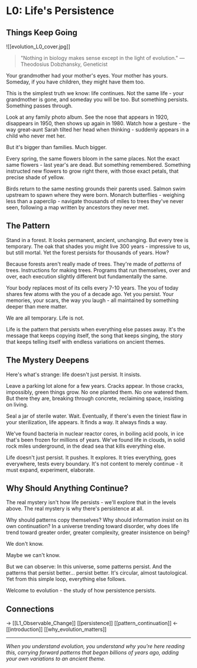 # L0: Life's Persistence
## Things Keep Going

![[evolution_L0_cover.jpg]]

> "Nothing in biology makes sense except in the light of evolution."
> — Theodosius Dobzhansky, Geneticist

Your grandmother had your mother's eyes. Your mother has yours. Someday, if you have children, they might have them too. 

This is the simplest truth we know: life continues. Not the same life - your grandmother is gone, and someday you will be too. But something persists. Something passes through.

Look at any family photo album. See the nose that appears in 1920, disappears in 1950, then shows up again in 1980. Watch how a gesture - the way great-aunt Sarah tilted her head when thinking - suddenly appears in a child who never met her.

But it's bigger than families. Much bigger.

Every spring, the same flowers bloom in the same places. Not the exact same flowers - last year's are dead. But something remembered. Something instructed new flowers to grow right there, with those exact petals, that precise shade of yellow.

Birds return to the same nesting grounds their parents used. Salmon swim upstream to spawn where they were born. Monarch butterflies - weighing less than a paperclip - navigate thousands of miles to trees they've never seen, following a map written by ancestors they never met.

## The Pattern

Stand in a forest. It looks permanent, ancient, unchanging. But every tree is temporary. The oak that shades you might live 300 years - impressive to us, but still mortal. Yet the forest persists for thousands of years. How?

Because forests aren't really made of trees. They're made of *patterns* of trees. Instructions for making trees. Programs that run themselves, over and over, each execution slightly different but fundamentally the same.

Your body replaces most of its cells every 7-10 years. The you of today shares few atoms with the you of a decade ago. Yet you persist. Your memories, your scars, the way you laugh - all maintained by something deeper than mere matter.

We are all temporary. Life is not.

Life is the pattern that persists when everything else passes away. It's the message that keeps copying itself, the song that keeps singing, the story that keeps telling itself with endless variations on ancient themes.

## The Mystery Deepens

Here's what's strange: life doesn't just persist. It insists. 

Leave a parking lot alone for a few years. Cracks appear. In those cracks, impossibly, green things grow. No one planted them. No one watered them. But there they are, breaking through concrete, reclaiming space, insisting on living.

Seal a jar of sterile water. Wait. Eventually, if there's even the tiniest flaw in your sterilization, life appears. It finds a way. It always finds a way.

We've found bacteria in nuclear reactor cores, in boiling acid pools, in ice that's been frozen for millions of years. We've found life in clouds, in solid rock miles underground, in the dead sea that kills everything else.

Life doesn't just persist. It pushes. It explores. It tries everything, goes everywhere, tests every boundary. It's not content to merely continue - it must expand, experiment, elaborate.

## Why Should Anything Continue?

The real mystery isn't how life persists - we'll explore that in the levels above. The real mystery is why there's persistence at all.

Why should patterns copy themselves? Why should information insist on its own continuation? In a universe trending toward disorder, why does life trend toward greater order, greater complexity, greater insistence on being?

We don't know. 

Maybe we can't know.

But we can observe: In this universe, some patterns persist. And the patterns that persist better... persist better. It's circular, almost tautological. Yet from this simple loop, everything else follows.

Welcome to evolution - the study of how persistence persists.

## Connections
→ [[L1_Observable_Change]] [[persistence]] [[pattern_continuation]]
← [[introduction]] [[why_evolution_matters]]

---
*When you understand evolution, you understand why you're here reading this, carrying forward patterns that began billions of years ago, adding your own variations to an ancient theme.*
